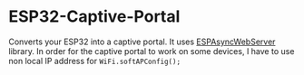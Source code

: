 # ESP32-Captive-Portal
Converts your ESP32 into a captive portal. It uses [ESPAsyncWebServer](https://github.com/me-no-dev/ESPAsyncTCP) library. In order for the captive portal to work on some devices, I have to use non local IP address for `WiFi.softAPConfig();`
